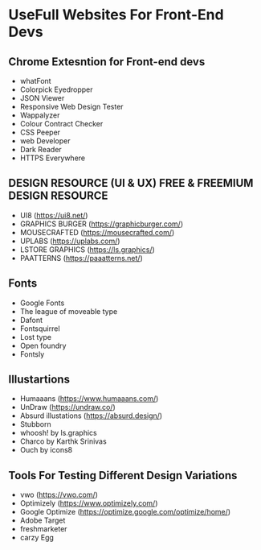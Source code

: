 # UseFull Websites For Front-End Devs


## Chrome Extesntion for Front-end devs

 - whatFont 
 - Colorpick Eyedropper
 - JSON Viewer
 - Responsive Web Design Tester
 - Wappalyzer
 - Colour Contract Checker
 - CSS Peeper
 - web Developer
 - Dark Reader 
 - HTTPS Everywhere


## DESIGN RESOURCE (UI & UX) FREE & FREEMIUM DESIGN RESOURCE

- UI8 (https://ui8.net/)
- GRAPHICS BURGER (https://graphicburger.com/)
- MOUSECRAFTED (https://mousecrafted.com/)
- UPLABS (https://uplabs.com/)
- LSTORE GRAPHICS (https://ls.graphics/)
- PAATTERNS (https://paaatterns.net/)


## Fonts

 - Google Fonts
 - The league of moveable type
 - Dafont
 - Fontsquirrel
 - Lost type
 - Open foundry
 - Fontsly
 
## Illustartions 

- Humaaans (https://www.humaaans.com/)
- UnDraw (https://undraw.co/)
- Absurd illustations (https://absurd.design/)
- Stubborn
- whoosh! by ls.graphics
- Charco by Karthk Srinivas
- Ouch by icons8
 
## Tools For Testing Different Design Variations

- vwo (https://vwo.com/)
- Optimizely (https://www.optimizely.com/)
- Google Optimize (https://optimize.google.com/optimize/home/)
- Adobe Target 
- freshmarketer
- carzy Egg
 



